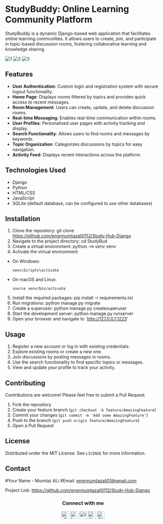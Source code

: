 # StudyBuddy: Online Learning Community Platform

StudyBuddy is a dynamic Django-based web application that facilitates online learning communities. It allows users to create, join, and participate in topic-based discussion rooms, fostering collaborative learning and knowledge sharing.

![1](https://github.com/user-attachments/assets/c93e8f47-d435-4e27-acdf-aa1dd9ba685e)
![2](https://github.com/user-attachments/assets/7ead2cfd-2144-4852-8a62-dfce4fdda515)
![3](https://github.com/user-attachments/assets/a1e1d7b7-d540-4d2f-b4ec-107fc8e37053)




## Features

- **User Authentication**: Custom login and registration system with secure logout functionality.
- **Home Page**: Displays rooms filtered by topics and provides quick access to recent messages.
- **Room Management**: Users can create, update, and delete discussion rooms.
- **Real-time Messaging**: Enables real-time communication within rooms.
- **User Profiles**: Personalized user pages with activity tracking and display.
- **Search Functionality**: Allows users to find rooms and messages by keywords.
- **Topic Organization**: Categorizes discussions by topics for easy navigation.
- **Activity Feed**: Displays recent interactions across the platform.

## Technologies Used

- Django
- Python
- HTML/CSS
- JavaScript
- SQLite (default database, can be configured to use other databases)

## Installation

1. Clone the repository:
git clone https://github.com/engrmumtazali0112/Study-Hub-Django
2. Navigate to the project directory:
cd StudyBud
3. Create a virtual environment:
python -m venv venv
4. Activate the virtual environment:
- On Windows:
  ```
  venv\Scripts\activate
  ```
- On macOS and Linux:
  ```
  source venv/bin/activate
  ```

5. Install the required packages:
pip install -r requirements.txt
6. Run migrations:
python manage.py migrate
7. Create a superuser:
python manage.py createsuperuser
8. Start the development server:
python manage.py runserver
9. Open your browser and navigate to `http://127.0.0.1:1223'

## Usage

1. Register a new account or log in with existing credentials.
2. Explore existing rooms or create a new one.
3. Join discussions by posting messages in rooms.
4. Use the search functionality to find specific topics or messages.
5. View and update your profile to track your activity.

## Contributing

Contributions are welcome! Please feel free to submit a Pull Request.

1. Fork the repository
2. Create your feature branch (`git checkout -b feature/AmazingFeature`)
3. Commit your changes (`git commit -m 'Add some AmazingFeature'`)
4. Push to the branch (`git push origin feature/AmazingFeature`)
5. Open a Pull Request

## License

Distributed under the MIT License. See `LICENSE` for more information.

## Contact

#Your Name -   Mumtaz ALi
#Email:        engrmumtazali01@gmail.com

Project Link: https://github.com/engrmumtazali0112/Study-Hub-Django

<div align="center">
<h3> Connect with me
</h3> 
<p align="center">
    <a href="mailto:engrmumtazali01@gmail.com" target="_blank"><img alt="Gmail" width="25px" src="https://github.com/TheDudeThatCode/TheDudeThatCode/blob/master/Assets/Gmail.svg"></a> 
    <a href="https://www.linkedin.com/in/mumtazali12/" target="_blank"><img alt="LinkedIn" width="25px" src="https://github.com/TheDudeThatCode/TheDudeThatCode/blob/master/Assets/Linkedin.svg"></a>
    <a href="https://www.instagram.com/its_maliyzi?igsh=MWR1Y2x1a2xpazBpOA==" target="_blank"><img alt="Instagram" width="25px" src="https://github.com/TheDudeThatCode/TheDudeThatCode/blob/master/Assets/Instagram.svg"></a>
    <a href="https://www.hackerrank.com/profile/engrmumtazali01" target="_blank"><img alt="HackerRank" width="25px" src="https://github.com/TheDudeThatCode/TheDudeThatCode/blob/master/Assets/HackerRank.svg"></a>
    <a href="https://github.com/engrmumtazali0112" target="_blank"><img src="https://cdn.svgporn.com/logos/github-icon.svg" alt="Github logo" width="25px"></a>
</p>  
